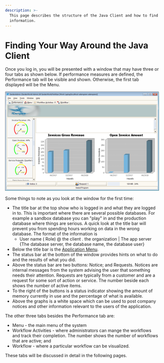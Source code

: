 ```yaml
---
description: >-
  This page describes the structure of the Java Client and how to find
  information.
---
```


# Finding Your Way Around the Java Client

Once you log in, you will be presented with a window that may have three or four tabs as shown below. If performance measures are defined, the Performance tab will be visible and shown. Otherwise, the first tab displayed will be the Menu.

![The initial window showing the performance measures.](../../../.gitbook/assets/image-7%20%281%29.png)

Some things to note as you look at the window for the first time:

* The title bar at the top show who is logged in and what they are logged in to.  This is important where there are several possible databases. For example a sandbox database you can "play" in and the production database where things are serious.  A quick look at the title bar will prevent you from spending hours working on data in the wrong database. The format of the information is
  * User name \( Role\) @ the client . the organization  \| The app server {The database server,  the database name, the database user}
* Below the title bar is the [Application Menu](adempiere-application-menu.md).
* The status bar at the bottom of the window provides hints on what to do and the results of what you did.
* Above the status bar are two buttons: Notice; and Requests.  Notices are internal messages from the system advising the user that something needs their attention.  Requests are typically from a customer and are a request for some sort of action or service.  The number beside each shows the number of active items.
* To the right of the buttons is a status indicator showing the amount of memory currently in use and the percentage of what is available.
* Above the graphs is a white space which can be used to post company notices and other information relevant to the users of the application.

The other three tabs besides the Performance tab are:

* Menu - the main menu of the system
* Workflow Activities - where administrators can mange the workflows and track their completion.  The number shows the number of workflows that are active; and
* Workflow - where a particular workflow can be visualized.

These tabs will be discussed in detail in the following pages.

